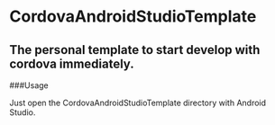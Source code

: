 # CordovaAndroidStudioTemplate

## The personal template to start develop with cordova immediately.

###Usage

Just open the CordovaAndroidStudioTemplate directory with Android Studio.
